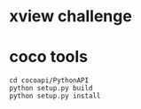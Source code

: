 # xview challenge

# coco tools

```
cd cocoapi/PythonAPI
python setup.py build
python setup.py install
```